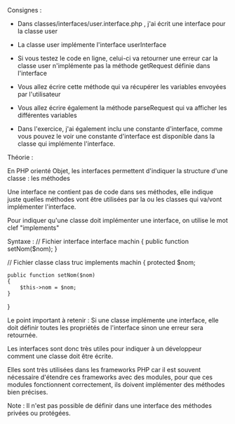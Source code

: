 Consignes :

- Dans classes/interfaces/user.interface.php , j'ai écrit une interface pour la classe
user
- La classe user implémente l'interface userInterface
- Si vous testez le code en ligne, celui-ci va retourner une erreur car la classe user
n'implémente pas la méthode getRequest définie dans l'interface
- Vous allez écrire cette méthode qui va récupérer les variables envoyées par l'utilisateur
- Vous allez écrire également la méthode parseRequest qui va afficher les différentes variables

- Dans l'exercice, j'ai également inclu une constante d'interface, comme vous pouvez le voir
une constante d'interface est disponible dans la classe qui implémente l'interface.



Théorie :

En PHP orienté Objet, les interfaces permettent d'indiquer la structure d'une classe : les méthodes

Une interface ne contient pas de code dans ses méthodes, elle indique juste quelles méthodes 
vont être utilisées par la ou les classes qui va/vont implémenter l'interface.

Pour indiquer qu'une classe doit implémenter une interface, on utilise le mot clef "implements"

Syntaxe :
// Fichier interface
interface machin
{
    public function setNom($nom);
}

// Fichier classe
class truc implements machin
{
    protected $nom;

    public function setNom($nom)
    {
        $this->nom = $nom;
    }
}

Le point important à retenir : Si une classe implémente une interface, elle doit définir 
toutes les propriétés de l'interface sinon une erreur sera retournée.

Les interfaces sont donc très utiles pour indiquer à un développeur comment une classe 
doit être écrite.

Elles sont très utilisées dans les frameworks PHP car il est souvent nécessaire d'étendre 
ces frameworks avec des modules, pour que ces modules fonctionnent correctement, 
ils doivent implémenter des méthodes bien précises.

Note : Il n'est pas possible de définir dans une interface des méthodes privées ou protégées.